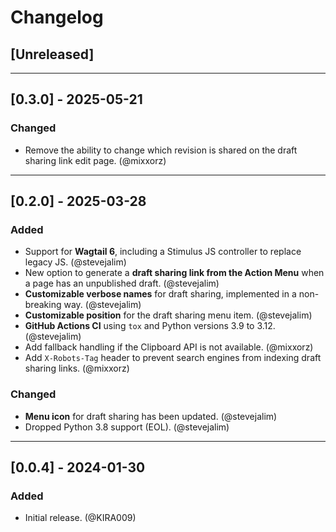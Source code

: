 # Changelog

## [Unreleased]

---

## [0.3.0] - 2025-05-21

### Changed

- Remove the ability to change which revision is shared on the draft sharing link edit page. (@mixxorz)

---

## [0.2.0] - 2025-03-28

### Added

- Support for **Wagtail 6**, including a Stimulus JS controller to replace legacy JS. (@stevejalim)
- New option to generate a **draft sharing link from the Action Menu** when a page has an unpublished draft. (@stevejalim)
- **Customizable verbose names** for draft sharing, implemented in a non-breaking way. (@stevejalim)
- **Customizable position** for the draft sharing menu item. (@stevejalim)
- **GitHub Actions CI** using `tox` and Python versions 3.9 to 3.12. (@stevejalim)
- Add fallback handling if the Clipboard API is not available. (@mixxorz)
- Add `X-Robots-Tag` header to prevent search engines from indexing draft sharing links. (@mixxorz)

### Changed

- **Menu icon** for draft sharing has been updated. (@stevejalim)
- Dropped Python 3.8 support (EOL). (@stevejalim)

---

## [0.0.4] - 2024-01-30

### Added

- Initial release. (@KIRA009)
